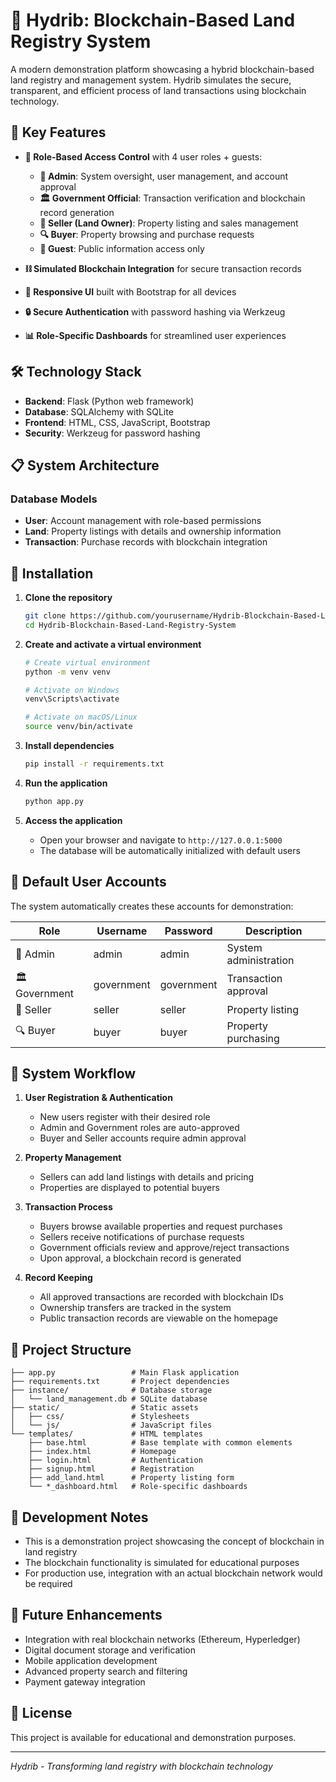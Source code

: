 # 🏢 Hydrib: Blockchain-Based Land Registry System

A modern demonstration platform showcasing a hybrid blockchain-based land registry and management system. Hydrib simulates the secure, transparent, and efficient process of land transactions using blockchain technology.

## 🌟 Key Features

- **🔐 Role-Based Access Control** with 4 user roles + guests:
  - **👑 Admin**: System oversight, user management, and account approval
  - **🏛️ Government Official**: Transaction verification and blockchain record generation
  - **🏡 Seller (Land Owner)**: Property listing and sales management
  - **🔍 Buyer**: Property browsing and purchase requests
  - **👥 Guest**: Public information access only

- **⛓️ Simulated Blockchain Integration** for secure transaction records
- **📱 Responsive UI** built with Bootstrap for all devices
- **🔒 Secure Authentication** with password hashing via Werkzeug
- **📊 Role-Specific Dashboards** for streamlined user experiences

## 🛠️ Technology Stack

- **Backend**: Flask (Python web framework)
- **Database**: SQLAlchemy with SQLite
- **Frontend**: HTML, CSS, JavaScript, Bootstrap
- **Security**: Werkzeug for password hashing

## 📋 System Architecture

### Database Models
- **User**: Account management with role-based permissions
- **Land**: Property listings with details and ownership information
- **Transaction**: Purchase records with blockchain integration

## 🚀 Installation

1. **Clone the repository**
   ```bash
   git clone https://github.com/yourusername/Hydrib-Blockchain-Based-Land-Registry-System.git
   cd Hydrib-Blockchain-Based-Land-Registry-System
   ```

2. **Create and activate a virtual environment**
   ```bash
   # Create virtual environment
   python -m venv venv
   
   # Activate on Windows
   venv\Scripts\activate
   
   # Activate on macOS/Linux
   source venv/bin/activate
   ```

3. **Install dependencies**
   ```bash
   pip install -r requirements.txt
   ```

4. **Run the application**
   ```bash
   python app.py
   ```

5. **Access the application**
   - Open your browser and navigate to `http://127.0.0.1:5000`
   - The database will be automatically initialized with default users

## 👤 Default User Accounts

The system automatically creates these accounts for demonstration:

| Role | Username | Password | Description |
|------|----------|----------|--------------|
| 👑 Admin | admin | admin | System administration |
| 🏛️ Government | government | government | Transaction approval |
| 🏡 Seller | seller | seller | Property listing |
| 🔍 Buyer | buyer | buyer | Property purchasing |

## 🔄 System Workflow

1. **User Registration & Authentication**
   - New users register with their desired role
   - Admin and Government roles are auto-approved
   - Buyer and Seller accounts require admin approval

2. **Property Management**
   - Sellers can add land listings with details and pricing
   - Properties are displayed to potential buyers

3. **Transaction Process**
   - Buyers browse available properties and request purchases
   - Sellers receive notifications of purchase requests
   - Government officials review and approve/reject transactions
   - Upon approval, a blockchain record is generated

4. **Record Keeping**
   - All approved transactions are recorded with blockchain IDs
   - Ownership transfers are tracked in the system
   - Public transaction records are viewable on the homepage

## 📁 Project Structure

```
├── app.py                 # Main Flask application
├── requirements.txt       # Project dependencies
├── instance/              # Database storage
│   └── land_management.db # SQLite database
├── static/                # Static assets
│   ├── css/               # Stylesheets
│   └── js/                # JavaScript files
└── templates/             # HTML templates
    ├── base.html          # Base template with common elements
    ├── index.html         # Homepage
    ├── login.html         # Authentication
    ├── signup.html        # Registration
    ├── add_land.html      # Property listing form
    └── *_dashboard.html   # Role-specific dashboards
```

## 📝 Development Notes

- This is a demonstration project showcasing the concept of blockchain in land registry
- The blockchain functionality is simulated for educational purposes
- For production use, integration with an actual blockchain network would be required

## 🔮 Future Enhancements

- Integration with real blockchain networks (Ethereum, Hyperledger)
- Digital document storage and verification
- Mobile application development
- Advanced property search and filtering
- Payment gateway integration

## 📄 License

This project is available for educational and demonstration purposes.

---

*Hydrib - Transforming land registry with blockchain technology*